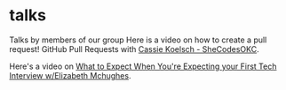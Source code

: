 # talks
Talks by members of our group
Here is a video on how to create a pull request! GitHub Pull Requests with [Cassie Koelsch - SheCodesOKC](https://www.youtube.com/watch?v=7rx2D33W30w).

Here's a video on [What to Expect When You're Expecting your First Tech Interview w/Elizabeth Mchughes](https://www.youtube.com/watch?v=X152vdEEEXc).
